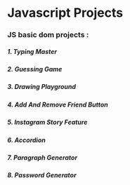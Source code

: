 # Javascript Projects

### JS basic dom projects :

##### 1. Typing Master

##### 2. Guessing Game

##### 3. Drawing Playground

##### 4. Add And Remove Friend Button

##### 5. Instagram Story Feature

##### 6. Accordion

##### 7. Paragraph Generator

##### 8. Password Generator
